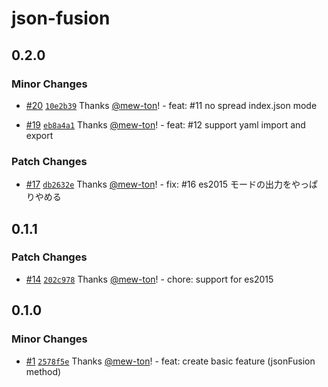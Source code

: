# json-fusion

## 0.2.0

### Minor Changes

- [#20](https://github.com/hacomono-lib/json-fusion/pull/20) [`10e2b39`](https://github.com/hacomono-lib/json-fusion/commit/10e2b391ec2b60edd4dd01820d7046f59b3d3936) Thanks [@mew-ton](https://github.com/mew-ton)! - feat: #11 no spread index.json mode

- [#19](https://github.com/hacomono-lib/json-fusion/pull/19) [`eb8a4a1`](https://github.com/hacomono-lib/json-fusion/commit/eb8a4a180668303a88bab0a7e7bdc768c56ff6de) Thanks [@mew-ton](https://github.com/mew-ton)! - feat: #12 support yaml import and export

### Patch Changes

- [#17](https://github.com/hacomono-lib/json-fusion/pull/17) [`db2632e`](https://github.com/hacomono-lib/json-fusion/commit/db2632e7cbd451e63abf12124856cc99338f1f75) Thanks [@mew-ton](https://github.com/mew-ton)! - fix: #16 es2015 モードの出力をやっぱりやめる

## 0.1.1

### Patch Changes

- [#14](https://github.com/hacomono-lib/json-fusion/pull/14) [`202c978`](https://github.com/hacomono-lib/json-fusion/commit/202c978baa30717db679cd637121670fa8e5598e) Thanks [@mew-ton](https://github.com/mew-ton)! - chore: support for es2015

## 0.1.0

### Minor Changes

- [#1](https://github.com/hacomono-lib/json-fusion/pull/1) [`2578f5e`](https://github.com/hacomono-lib/json-fusion/commit/2578f5e77252f256c951f45d196f5f1c9ed4c2cb) Thanks [@mew-ton](https://github.com/mew-ton)! - feat: create basic feature (jsonFusion method)
